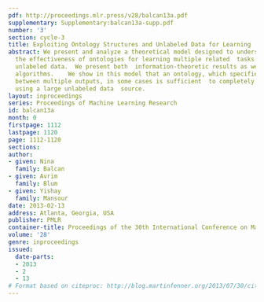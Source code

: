 ```yaml
---
pdf: http://proceedings.mlr.press/v28/balcan13a.pdf
supplementary: Supplementary:balcan13a-supp.pdf
number: '3'
section: cycle-3
title: Exploiting Ontology Structures and Unlabeled Data for Learning
abstract: We present and analyze a theoretical model designed to understand and  explain
  the effectiveness of ontologies for learning multiple related  tasks from primarily
  unlabeled data.  We present both  information-theoretic results as well as efficient
  algorithms.    We show in this model that an ontology, which specifies the  relationships
  between multiple outputs, in some cases is sufficient  to completely learn a classification
  using a large unlabeled data  source.
layout: inproceedings
series: Proceedings of Machine Learning Research
id: balcan13a
month: 0
firstpage: 1112
lastpage: 1120
page: 1112-1120
sections: 
author:
- given: Nina
  family: Balcan
- given: Avrim
  family: Blum
- given: Yishay
  family: Mansour
date: 2013-02-13
address: Atlanta, Georgia, USA
publisher: PMLR
container-title: Proceedings of the 30th International Conference on Machine Learning
volume: '28'
genre: inproceedings
issued:
  date-parts:
  - 2013
  - 2
  - 13
# Format based on citeproc: http://blog.martinfenner.org/2013/07/30/citeproc-yaml-for-bibliographies/
---
```

